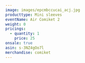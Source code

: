 ```yaml
---
image: images/epcmbccucai_acj.jpg
producttype: Mini sleeves
eventName: Air Comiket 2
weight: 0
pricings:
  - quantity: 1
    price: 25
onsale: true
asin: s-3NZ4gOo7l
merchandise: comiket
---
```

